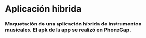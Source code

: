 # Aplicación híbrida

### Maquetación de una aplicación híbrida de instrumentos musicales. El apk de la app se realizó en PhoneGap.
